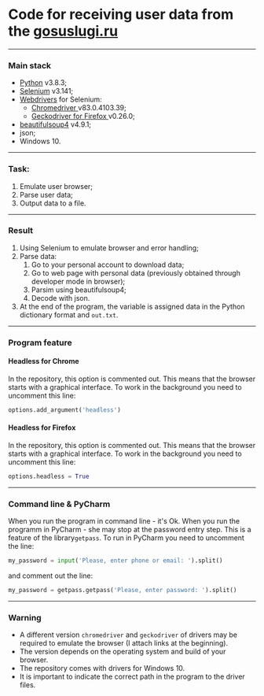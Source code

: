 # Сode for receiving user data from the [gosuslugi.ru](https://www.gosuslugi.ru/ "gosuslugi.ru")
------------
### Main stack
- [Python](https://www.python.org/downloads/ "Python") v3.8.3;
- [Selenium](https://www.selenium.dev/downloads/ "Selenium") v3.141;
- [Webdrivers](https://www.selenium.dev/documentation/en/webdriver/driver_requirements/ "Webdrivers") for Selenium:
	-  [Chromedriver ](https://chromedriver.storage.googleapis.com/index.html "Chromedriver ") v83.0.4103.39;
	- [Geckodriver for Firefox ](https://github.com/mozilla/geckodriver/releases "Geckodriver for Firefox ") v0.26.0;
- [beautifulsoup4](https://pypi.org/project/beautifulsoup4/ "beautifulsoup4") v4.9.1;
- json;
- Windows 10.

------------

### Task:
1. Emulate user browser;
2. Parse user data;
3. Output data to a file.

------------
### Result
1. Using Selenium to emulate browser and error handling;
2. Parse data:
	1.  Go to your personal account to download data;
	2. Go to web page with personal data (previously obtained through developer mode in browser);
	3. Parsim using beautifulsoup4;
	4. Decode with json.
3.  At the end of the program, the variable is assigned data in the Python dictionary format and `out.txt`.

------------

### Program feature
#### Headless for Chrome
In the repository, this option is commented out.
This means that the browser starts with a graphical interface.
To work in the background you need to uncomment this line:
```python
options.add_argument('headless')
```
#### Headless for Firefox
In the repository, this option is commented out.
This means that the browser starts with a graphical interface.
To work in the background you need to uncomment this line:
```python
options.headless = True
```

------------

### Command line & PyCharm
When you run the program in command line - it's Ok.
When you run the programm in PyCharm - she may stop at the password entry step. 
This is a feature of the library`getpass`.
To run in PyCharm you need to uncomment the line:
```python
my_password = input('Please, enter phone or email: ').split()
```
and comment out the line:

```python
my_password = getpass.getpass('Please, enter password: ').split()
```

------------

### Warning
- A different version `chromedriver` and `geckodriver` of drivers may be required to emulate the browser (I attach links at the beginning).
- The version depends on the operating system and build of your browser.
- The repository comes with drivers for Windows 10.
- It is important to indicate the correct path in the program to the driver files.